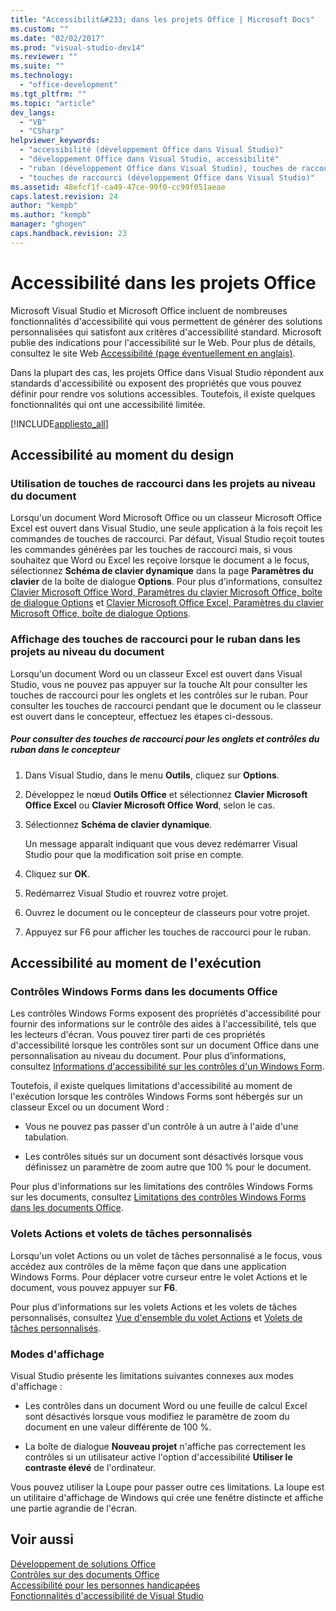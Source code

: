 ```yaml
---
title: "Accessibilit&#233; dans les projets Office | Microsoft Docs"
ms.custom: ""
ms.date: "02/02/2017"
ms.prod: "visual-studio-dev14"
ms.reviewer: ""
ms.suite: ""
ms.technology: 
  - "office-development"
ms.tgt_pltfrm: ""
ms.topic: "article"
dev_langs: 
  - "VB"
  - "CSharp"
helpviewer_keywords: 
  - "accessibilité (développement Office dans Visual Studio)"
  - "développement Office dans Visual Studio, accessibilité"
  - "ruban (développement Office dans Visual Studio), touches de raccourci"
  - "touches de raccourci (développement Office dans Visual Studio)"
ms.assetid: 48efcf1f-ca49-47ce-99f0-cc99f051aeae
caps.latest.revision: 24
author: "kempb"
ms.author: "kempb"
manager: "ghogen"
caps.handback.revision: 23
---
```

# Accessibilit&#233; dans les projets Office
  Microsoft Visual Studio et Microsoft Office incluent de nombreuses fonctionnalités d'accessibilité qui vous permettent de générer des solutions personnalisées qui satisfont aux critères d'accessibilité standard.  Microsoft publie des indications pour l'accessibilité sur le Web.  Pour plus de détails, consultez le site Web [Accessibilité \(page éventuellement en anglais\)](http://go.microsoft.com/fwlink/?LinkID=37113).  
  
 Dans la plupart des cas, les projets Office dans Visual Studio répondent aux standards d'accessibilité ou exposent des propriétés que vous pouvez définir pour rendre vos solutions accessibles.  Toutefois, il existe quelques fonctionnalités qui ont une accessibilité limitée.  
  
 [!INCLUDE[appliesto_all](../vsto/includes/appliesto-all-md.md)]  
  
## Accessibilité au moment du design  
  
### Utilisation de touches de raccourci dans les projets au niveau du document  
 Lorsqu'un document Word Microsoft Office ou un classeur Microsoft Office Excel est ouvert dans Visual Studio, une seule application à la fois reçoit les commandes de touches de raccourci.  Par défaut, Visual Studio reçoit toutes les commandes générées par les touches de raccourci mais, si vous souhaitez que Word ou Excel les reçoive lorsque le document a le focus, sélectionnez **Schéma de clavier dynamique** dans la page **Paramètres du clavier** de la boîte de dialogue **Options**.  Pour plus d'informations, consultez [Clavier Microsoft Office Word, Paramètres du clavier Microsoft Office, boîte de dialogue Options](../vsto/microsoft-office-word-keyboard-microsoft-office-keyboard-settings-options-dialog-box.md) et [Clavier Microsoft Office Excel, Paramètres du clavier Microsoft Office, boîte de dialogue Options](../vsto/microsoft-office-excel-keyboard-microsoft-office-keyboard-settings-options-dialog-box.md).  
  
### Affichage des touches de raccourci pour le ruban dans les projets au niveau du document  
 Lorsqu'un document Word ou un classeur Excel est ouvert dans Visual Studio, vous ne pouvez pas appuyer sur la touche Alt pour consulter les touches de raccourci pour les onglets et les contrôles sur le ruban.  Pour consulter les touches de raccourci pendant que le document ou le classeur est ouvert dans le concepteur, effectuez les étapes ci\-dessous.  
  
##### Pour consulter des touches de raccourci pour les onglets et contrôles du ruban dans le concepteur  
  
1.  Dans Visual Studio, dans le menu **Outils**, cliquez sur **Options**.  
  
2.  Développez le nœud **Outils Office** et sélectionnez **Clavier Microsoft Office Excel** ou **Clavier Microsoft Office Word**, selon le cas.  
  
3.  Sélectionnez **Schéma de clavier dynamique**.  
  
     Un message apparaît indiquant que vous devez redémarrer Visual Studio pour que la modification soit prise en compte.  
  
4.  Cliquez sur **OK**.  
  
5.  Redémarrez Visual Studio et rouvrez votre projet.  
  
6.  Ouvrez le document ou le concepteur de classeurs pour votre projet.  
  
7.  Appuyez sur F6 pour afficher les touches de raccourci pour le ruban.  
  
## Accessibilité au moment de l'exécution  
  
### Contrôles Windows Forms dans les documents Office  
 Les contrôles Windows Forms exposent des propriétés d'accessibilité pour fournir des informations sur le contrôle des aides à l'accessibilité, tels que les lecteurs d'écran.  Vous pouvez tirer parti de ces propriétés d'accessibilité lorsque les contrôles sont sur un document Office dans une personnalisation au niveau du document.  Pour plus d’informations, consultez [Informations d'accessibilité sur les contrôles d'un Windows Form](../Topic/Providing%20Accessibility%20Information%20for%20Controls%20on%20a%20Windows%20Form.md).  
  
 Toutefois, il existe quelques limitations d'accessibilité au moment de l'exécution lorsque les contrôles Windows Forms sont hébergés sur un classeur Excel ou un document Word :  
  
-   Vous ne pouvez pas passer d'un contrôle à un autre à l'aide d'une tabulation.  
  
-   Les contrôles situés sur un document sont désactivés lorsque vous définissez un paramètre de zoom autre que 100 % pour le document.  
  
 Pour plus d'informations sur les limitations des contrôles Windows Forms sur les documents, consultez [Limitations des contrôles Windows Forms dans les documents Office](../vsto/limitations-of-windows-forms-controls-on-office-documents.md).  
  
### Volets Actions et volets de tâches personnalisés  
 Lorsqu'un volet Actions ou un volet de tâches personnalisé a le focus, vous accédez aux contrôles de la même façon que dans une application Windows Forms.  Pour déplacer votre curseur entre le volet Actions et le document, vous pouvez appuyer sur **F6**.  
  
 Pour plus d'informations sur les volets Actions et les volets de tâches personnalisés, consultez [Vue d'ensemble du volet Actions](../vsto/actions-pane-overview.md) et [Volets de tâches personnalisés](../vsto/custom-task-panes.md).  
  
### Modes d'affichage  
 Visual Studio présente les limitations suivantes connexes aux modes d'affichage :  
  
-   Les contrôles dans un document Word ou une feuille de calcul Excel sont désactivés lorsque vous modifiez le paramètre de zoom du document en une valeur différente de 100 %.  
  
-   La boîte de dialogue **Nouveau projet** n'affiche pas correctement les contrôles si un utilisateur active l'option d'accessibilité **Utiliser le contraste élevé** de l'ordinateur.  
  
 Vous pouvez utiliser la Loupe pour passer outre ces limitations.  La loupe est un utilitaire d'affichage de Windows qui crée une fenêtre distincte et affiche une partie agrandie de l'écran.  
  
## Voir aussi  
 [Développement de solutions Office](../vsto/developing-office-solutions.md)   
 [Contrôles sur des documents Office](../vsto/controls-on-office-documents.md)   
 [Accessibilité pour les personnes handicapées](../ide/reference/accessibility-for-people-with-disabilities.md)   
 [Fonctionnalités d'accessibilité de Visual Studio](../ide/reference/accessibility-features-of-visual-studio.md)  
  
  
